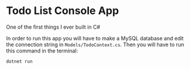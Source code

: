 # Todo List Console App

One of the first things I ever built in C#

In order to run this app you will have to make a MySQL database and edit the connection string in ```Models/TodoContext.cs```. Then you will have to run this command in the terminal:

```sh
dotnet run
```
